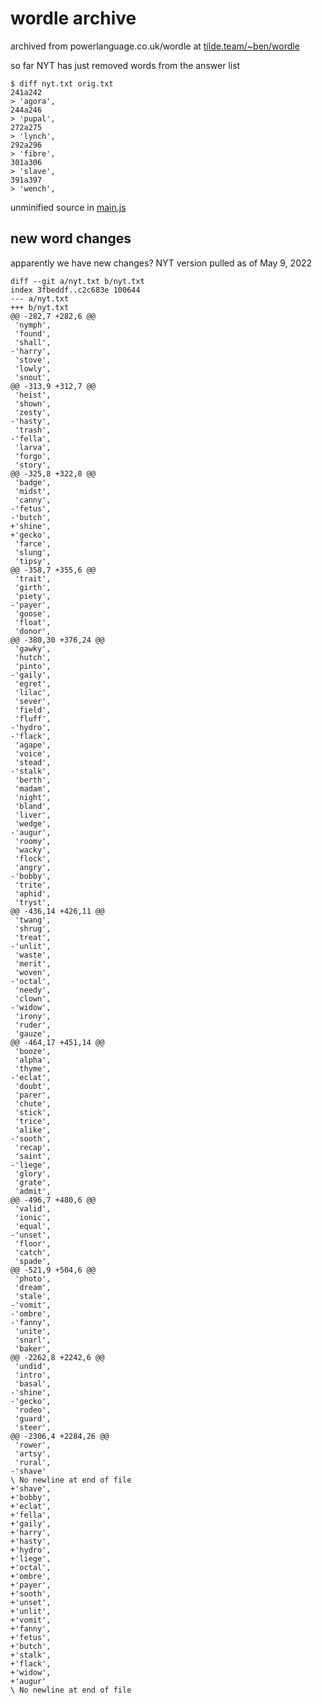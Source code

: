 # wordle archive

archived from powerlanguage.co.uk/wordle at 
[tilde.team/~ben/wordle](https://tilde.team/~ben/wordle/)

so far NYT has just removed words from the answer list

	$ diff nyt.txt orig.txt
	241a242
	> 'agora',
	244a246
	> 'pupal',
	272a275
	> 'lynch',
	292a296
	> 'fibre',
	301a306
	> 'slave',
	391a397
	> 'wench',

unminified source in [main.js](main.js)


## new word changes

apparently we have new changes? NYT version pulled as of May 9, 2022

	diff --git a/nyt.txt b/nyt.txt
	index 3fbeddf..c2c683e 100644
	--- a/nyt.txt
	+++ b/nyt.txt
	@@ -282,7 +282,6 @@
	 'nymph',
	 'found',
	 'shall',
	-'harry',
	 'stove',
	 'lowly',
	 'snout',
	@@ -313,9 +312,7 @@
	 'heist',
	 'shown',
	 'zesty',
	-'hasty',
	 'trash',
	-'fella',
	 'larva',
	 'forgo',
	 'story',
	@@ -325,8 +322,8 @@
	 'badge',
	 'midst',
	 'canny',
	-'fetus',
	-'butch',
	+'shine',
	+'gecko',
	 'farce',
	 'slung',
	 'tipsy',
	@@ -358,7 +355,6 @@
	 'trait',
	 'girth',
	 'piety',
	-'payer',
	 'goose',
	 'float',
	 'donor',
	@@ -380,30 +376,24 @@
	 'gawky',
	 'hutch',
	 'pinto',
	-'gaily',
	 'egret',
	 'lilac',
	 'sever',
	 'field',
	 'fluff',
	-'hydro',
	-'flack',
	 'agape',
	 'voice',
	 'stead',
	-'stalk',
	 'berth',
	 'madam',
	 'night',
	 'bland',
	 'liver',
	 'wedge',
	-'augur',
	 'roomy',
	 'wacky',
	 'flock',
	 'angry',
	-'bobby',
	 'trite',
	 'aphid',
	 'tryst',
	@@ -436,14 +426,11 @@
	 'twang',
	 'shrug',
	 'treat',
	-'unlit',
	 'waste',
	 'merit',
	 'woven',
	-'octal',
	 'needy',
	 'clown',
	-'widow',
	 'irony',
	 'ruder',
	 'gauze',
	@@ -464,17 +451,14 @@
	 'booze',
	 'alpha',
	 'thyme',
	-'eclat',
	 'doubt',
	 'parer',
	 'chute',
	 'stick',
	 'trice',
	 'alike',
	-'sooth',
	 'recap',
	 'saint',
	-'liege',
	 'glory',
	 'grate',
	 'admit',
	@@ -496,7 +480,6 @@
	 'valid',
	 'ionic',
	 'equal',
	-'unset',
	 'floor',
	 'catch',
	 'spade',
	@@ -521,9 +504,6 @@
	 'photo',
	 'dream',
	 'stale',
	-'vomit',
	-'ombre',
	-'fanny',
	 'unite',
	 'snarl',
	 'baker',
	@@ -2262,8 +2242,6 @@
	 'undid',
	 'intro',
	 'basal',
	-'shine',
	-'gecko',
	 'rodeo',
	 'guard',
	 'steer',
	@@ -2306,4 +2284,26 @@
	 'rower',
	 'artsy',
	 'rural',
	-'shave'
	\ No newline at end of file
	+'shave',
	+'bobby',
	+'eclat',
	+'fella',
	+'gaily',
	+'harry',
	+'hasty',
	+'hydro',
	+'liege',
	+'octal',
	+'ombre',
	+'payer',
	+'sooth',
	+'unset',
	+'unlit',
	+'vomit',
	+'fanny',
	+'fetus',
	+'butch',
	+'stalk',
	+'flack',
	+'widow',
	+'augur'
	\ No newline at end of file
